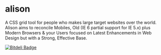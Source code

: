 alison
======

A CSS grid tool for people who makes large target websites over the world. Alison aims to reconcile Mobiles, Old (IE 6 partial support for IE 5.x) plus Modern Browsers &amp; your Users focused on Latest Enhancements in Web Design but with a Strong, Effective Base.


[![Bitdeli Badge](https://d2weczhvl823v0.cloudfront.net/cara-tm/alison/trend.png)](https://bitdeli.com/free "Bitdeli Badge")

